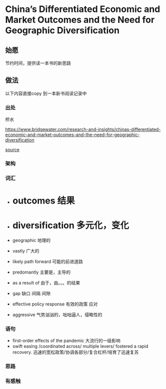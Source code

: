 # China’s Differentiated Economic and Market Outcomes and the Need for Geographic Diversification

## 始愿

节约时间，提供读一本书的新思路

## 做法

以下内容直接copy 到一本新书阅读记录中

###  出处

桥水

https://www.bridgewater.com/research-and-insights/chinas-differentiated-economic-and-market-outcomes-and-the-need-for-geographic-diversification

[source](../otherSource/document.pdf)

### 架构

### 词汇

* # outcomes 结果

* # diversification 多元化，变化

* geographic 地理的

* vastly  广大的

* likely path forward  可能的前进道路

* predomantly  主要是，主导的

* as a result of 由于，由。。。的结果

* gap 缺口 间隔 间隙

* effective policy response 有效的政策 应对

* aggressive  气势汹汹的，咄咄逼人，侵略性的

### 语句

*  first-order effects of the pandemic  大流行的一级影响
* swift easing /coordinated across/ multiple levers/ fostered a rapid recovery.  迅速的宽松政策/协调各部分/复合杠杆/培育了迅速复苏

### 思路



### 有感触

